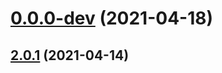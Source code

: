 # [0.0.0-dev](https://github.com/AlexRogalskiy/github-action-coverage-reporter/compare/v2.0.1...v0.0.0-dev) (2021-04-18)

## [2.0.1](https://github.com/AlexRogalskiy/github-action-coverage-reporter/compare/2.0.1...v2.0.1) (2021-04-14)
